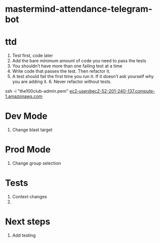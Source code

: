 # mastermind-attendance-telegram-bot

# ttd
1. Test first, code later
2. Add the bare minimum amount of code you need to pass the tests
3. You shouldn’t have more than one failing test at a time
4. Write code that passes the test. Then refactor it.
5. A test should fail the first time you run it. If it doesn’t ask yourself why you are adding it. 6. Never refactor without tests.


ssh -i "the100club-admin.pem" ec2-user@ec2-52-201-240-137.compute-1.amazonaws.com


# Dev Mode
1. Change blast target 

# Prod Mode
1. Change group selection


# Tests
1. Context changes
2. 

# Next steps
1. Add testing
